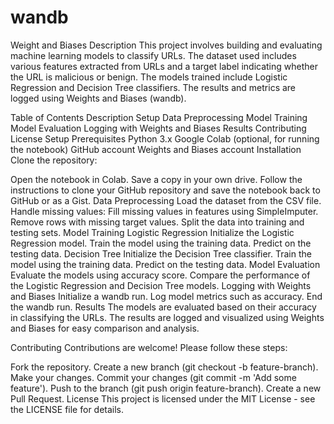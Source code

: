 # wandb
 Weight and Biases 
Description
This project involves building and evaluating machine learning models to classify URLs. The dataset used includes various features extracted from URLs and a target label indicating whether the URL is malicious or benign. The models trained include Logistic Regression and Decision Tree classifiers. The results and metrics are logged using Weights and Biases (wandb).

Table of Contents
Description
Setup
Data Preprocessing
Model Training
Model Evaluation
Logging with Weights and Biases
Results
Contributing
License
Setup
Prerequisites
Python 3.x
Google Colab (optional, for running the notebook)
GitHub account
Weights and Biases account
Installation
Clone the repository:


Open the notebook in Colab.
Save a copy in your own drive.
Follow the instructions to clone your GitHub repository and save the notebook back to GitHub or as a Gist.
Data Preprocessing
Load the dataset from the CSV file.
Handle missing values:
Fill missing values in features using SimpleImputer.
Remove rows with missing target values.
Split the data into training and testing sets.
Model Training
Logistic Regression
Initialize the Logistic Regression model.
Train the model using the training data.
Predict on the testing data.
Decision Tree
Initialize the Decision Tree classifier.
Train the model using the training data.
Predict on the testing data.
Model Evaluation
Evaluate the models using accuracy score.
Compare the performance of the Logistic Regression and Decision Tree models.
Logging with Weights and Biases
Initialize a wandb run.
Log model metrics such as accuracy.
End the wandb run.
Results
The models are evaluated based on their accuracy in classifying the URLs. The results are logged and visualized using Weights and Biases for easy comparison and analysis.

Contributing
Contributions are welcome! Please follow these steps:

Fork the repository.
Create a new branch (git checkout -b feature-branch).
Make your changes.
Commit your changes (git commit -m 'Add some feature').
Push to the branch (git push origin feature-branch).
Create a new Pull Request.
License
This project is licensed under the MIT License - see the LICENSE file for details.
